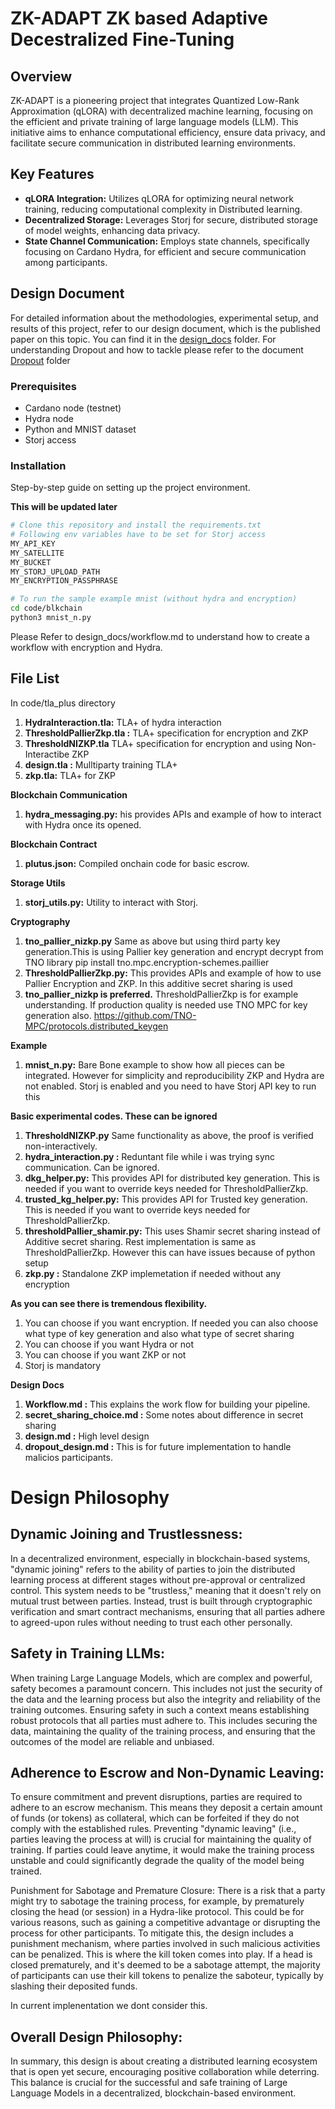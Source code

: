 # ZK-ADAPT ZK based Adaptive Decestralized Fine-Tuning

## Overview
ZK-ADAPT is a pioneering project that integrates Quantized Low-Rank Approximation (qLORA) with decentralized machine learning, focusing on the efficient and private training of large language models (LLM). This initiative aims to enhance computational efficiency, ensure data privacy, and facilitate secure communication in distributed learning environments.

## Key Features
- **qLORA Integration:** Utilizes qLORA for optimizing neural network training, reducing computational complexity in Distributed learning.
- **Decentralized Storage:** Leverages Storj for secure, distributed storage of model weights, enhancing data privacy.
- **State Channel Communication:** Employs state channels, specifically focusing on Cardano Hydra, for efficient and secure communication among participants.


## Design Document
For detailed information about the methodologies, experimental setup, and results of this project, refer to our design document, which is the published paper on this topic. You can find it in the [design_docs](/design_docs) folder.
For understanding Dropout and how to tackle please refer to the document [Dropout](/design_docs) folder 


### Prerequisites
- Cardano node (testnet)
- Hydra node
- Python and MNIST dataset
- Storj access

### Installation
Step-by-step guide on setting up the project environment.

**This will be updated later**

```bash
# Clone this repository and install the requirements.txt
# Following env variables have to be set for Storj access
MY_API_KEY
MY_SATELLITE
MY_BUCKET
MY_STORJ_UPLOAD_PATH
MY_ENCRYPTION_PASSPHRASE

# To run the sample example mnist (without hydra and encryption)
cd code/blkchain
python3 mnist_n.py
```

Please Refer to design_docs/workflow.md to understand how to create a workflow with encryption and Hydra.

## File List

In code/tla_plus directory
1. **HydraInteraction.tla:** TLA+ of hydra interaction
2. **ThresholdPallierZkp.tla :** TLA+ specification for encryption and ZKP
3. **ThresholdNIZKP.tla** TLA+ specification for encryption and using Non-Interactibe ZKP
4. **design.tla :** Mulltiparty training TLA+
5. **zkp.tla:** TLA+ for ZKP

**Blockchain Communication**
1. **hydra_messaging.py:** his provides APIs and example of how to interact with Hydra once its opened.

**Blockchain Contract**
1. **plutus.json:** Compiled onchain code for basic escrow.

**Storage Utils**
1. **storj_utils.py:** Utility to interact with Storj.

**Cryptography**
1. **tno_pallier_nizkp.py** Same as above but using third party key generation.This is using Pallier key generation and encrypt decrypt from TNO library pip install tno.mpc.encryption-schemes.paillier
2. **ThresholdPallierZkp.py:** This provides APIs and example of how to use Pallier Encryption and ZKP. In this additive secret sharing is used
3. **tno_pallier_nizkp is preferred.** ThresholdPallierZkp is for example understanding. If production quality is needed use TNO MPC for key generation also. https://github.com/TNO-MPC/protocols.distributed_keygen


**Example**
1. **mnist_n.py:** Bare Bone example to show how all pieces can be integrated. However for simplicity and reproducibility ZKP and Hydra are not enabled. Storj is enabled and you need to have Storj API key to run this

**Basic experimental codes. These can be ignored**
1. **ThresholdNIZKP.py** Same functionality as above, the proof is verified non-interactively.
2. **hydra_interaction.py :** Reduntant file while i was trying sync communication. Can be ignored.
3. **dkg_helper.py:** This provides API for distributed key generation. This is needed if you want to override keys needed for ThresholdPallierZkp.
4. **trusted_kg_helper.py:**  This provides API for Trusted key generation. This is needed if you want to override keys needed for ThresholdPallierZkp.
5. **thresholdPallier_shamir.py:** This uses Shamir secret sharing instead of Additive secret sharing. Rest implementation is same as ThresholdPallierZkp. However this can have issues because of python setup
6. **zkp.py :** Standalone ZKP implemetation if needed without any encryption


 





**As you can see there is tremendous flexibility.**
1. You can choose if you want encryption. If needed you can also choose what type of key generation and also what type of secret sharing
2. You can choose if you want Hydra or not
3. You can choose if you want ZKP or not
4. Storj is mandatory


**Design Docs**
1. **Workflow.md :** This explains the work flow for building your pipeline.
2. **secret_sharing_choice.md :** Some notes about difference in secret sharing
3. **design.md :**  High level design
4. **dropout_design.md :**  This is for future implementation to handle malicios participants.


# Design Philosophy
## Dynamic Joining and Trustlessness:
In a decentralized environment, especially in blockchain-based systems, "dynamic joining" refers to the ability of parties to join the distributed learning process at different stages without pre-approval or centralized control.
This system needs to be "trustless," meaning that it doesn't rely on mutual trust between parties. Instead, trust is built through cryptographic verification and smart contract mechanisms, ensuring that all parties adhere to agreed-upon rules without needing to trust each other personally.

## Safety in Training LLMs:
When training Large Language Models, which are complex and powerful, safety becomes a paramount concern. This includes not just the security of the data and the learning process but also the integrity and reliability of the training outcomes.
Ensuring safety in such a context means establishing robust protocols that all parties must adhere to. This includes securing the data, maintaining the quality of the training process, and ensuring that the outcomes of the model are reliable and unbiased.

## Adherence to Escrow and Non-Dynamic Leaving:
To ensure commitment and prevent disruptions, parties are required to adhere to an escrow mechanism. This means they deposit a certain amount of funds (or tokens) as collateral, which can be forfeited if they do not comply with the established rules.
Preventing "dynamic leaving" (i.e., parties leaving the process at will) is crucial for maintaining the quality of training. If parties could leave anytime, it would make the training process unstable and could significantly degrade the quality of the model being trained.

Punishment for Sabotage and Premature Closure:
There is a risk that a party might try to sabotage the training process, for example, by prematurely closing the head (or session) in a Hydra-like protocol. This could be for various reasons, such as gaining a competitive advantage or disrupting the process for other participants.
To mitigate this, the design includes a punishment mechanism, where parties involved in such malicious activities can be penalized. This is where the kill token comes into play. If a head is closed prematurely, and it's deemed to be a sabotage attempt, the majority of participants can use their kill tokens to penalize the saboteur, typically by slashing their deposited funds.

In current implenentation we dont consider this.

## Overall Design Philosophy:


In summary, this design is about creating a distributed learning ecosystem that is open yet secure, encouraging positive collaboration while deterring. This balance is crucial for the successful and safe training of Large Language Models in a decentralized, blockchain-based environment.
